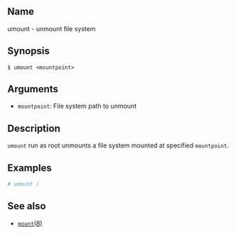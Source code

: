 ## Name

umount - unmount file system

## Synopsis

```**sh
$ umount <mountpoint>
```

## Arguments
* `mountpoint`: File system path to unmount

## Description

`umount` run as root unmounts a file system mounted at specified `mountpoint`.

## Examples

```sh
# umount /
```

## See also

* [`mount`(8)](help://man/8/mount)
